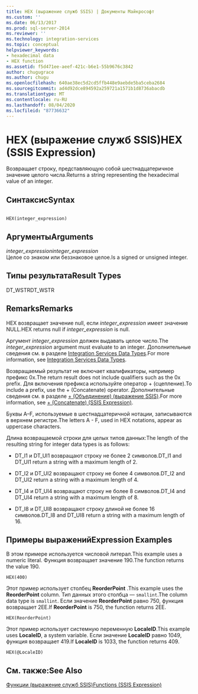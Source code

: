 ```yaml
---
title: HEX (выражение служб SSIS) | Документы Майкрософт
ms.custom: ''
ms.date: 06/13/2017
ms.prod: sql-server-2014
ms.reviewer: ''
ms.technology: integration-services
ms.topic: conceptual
helpviewer_keywords:
- hexadecimal data
- HEX function
ms.assetid: f5d471ee-aeef-421c-b6e1-55b9676c3842
author: chugugrace
ms.author: chugu
ms.openlocfilehash: 640ae38ec5d2cd5ffb448e9aebde5ba5ceba2684
ms.sourcegitcommit: ad4d92dce894592a259721a1571b1d8736abacdb
ms.translationtype: MT
ms.contentlocale: ru-RU
ms.lasthandoff: 08/04/2020
ms.locfileid: "87736632"
---
```

# <a name="hex-ssis-expression"></a><span data-ttu-id="5e0cc-102">HEX (выражение служб SSIS)</span><span class="sxs-lookup"><span data-stu-id="5e0cc-102">HEX (SSIS Expression)</span></span>
  <span data-ttu-id="5e0cc-103">Возвращает строку, представляющую собой шестнадцатеричное значение целого числа.</span><span class="sxs-lookup"><span data-stu-id="5e0cc-103">Returns a string representing the hexadecimal value of an integer.</span></span>  
  
## <a name="syntax"></a><span data-ttu-id="5e0cc-104">Синтаксис</span><span class="sxs-lookup"><span data-stu-id="5e0cc-104">Syntax</span></span>  
  
```  
  
HEX(integer_expression)  
```  
  
## <a name="arguments"></a><span data-ttu-id="5e0cc-105">Аргументы</span><span class="sxs-lookup"><span data-stu-id="5e0cc-105">Arguments</span></span>  
 <span data-ttu-id="5e0cc-106">*integer_expression*</span><span class="sxs-lookup"><span data-stu-id="5e0cc-106">*integer_expression*</span></span>  
 <span data-ttu-id="5e0cc-107">Целое со знаком или беззнаковое целое.</span><span class="sxs-lookup"><span data-stu-id="5e0cc-107">Is a signed or unsigned integer.</span></span>  
  
## <a name="result-types"></a><span data-ttu-id="5e0cc-108">Типы результата</span><span class="sxs-lookup"><span data-stu-id="5e0cc-108">Result Types</span></span>  
 <span data-ttu-id="5e0cc-109">DT_WSTR</span><span class="sxs-lookup"><span data-stu-id="5e0cc-109">DT_WSTR</span></span>  
  
## <a name="remarks"></a><span data-ttu-id="5e0cc-110">Remarks</span><span class="sxs-lookup"><span data-stu-id="5e0cc-110">Remarks</span></span>  
 <span data-ttu-id="5e0cc-111">HEX возвращает значение null, если *integer_expression* имеет значение NULL.</span><span class="sxs-lookup"><span data-stu-id="5e0cc-111">HEX returns null if *integer_expression* is null.</span></span>  
  
 <span data-ttu-id="5e0cc-112">Аргумент *integer_expression* должен выдавать целое число.</span><span class="sxs-lookup"><span data-stu-id="5e0cc-112">The *integer_expression* argument must evaluate to an integer.</span></span> <span data-ttu-id="5e0cc-113">Дополнительные сведения см. в разделе [Integration Services Data Types](../data-flow/integration-services-data-types.md).</span><span class="sxs-lookup"><span data-stu-id="5e0cc-113">For more information, see [Integration Services Data Types](../data-flow/integration-services-data-types.md).</span></span>  
  
 <span data-ttu-id="5e0cc-114">Возвращаемый результат не включает квалификаторы, например префикс 0х.</span><span class="sxs-lookup"><span data-stu-id="5e0cc-114">The return result does not include qualifiers such as the 0x prefix.</span></span> <span data-ttu-id="5e0cc-115">Для включения префикса используйте оператор + (сцепление).</span><span class="sxs-lookup"><span data-stu-id="5e0cc-115">To include a prefix, use the + (Concatenate) operator.</span></span> <span data-ttu-id="5e0cc-116">Дополнительные сведения см. в разделе [+ (Объединение) (выражение SSIS)](concatenate-ssis-expression.md).</span><span class="sxs-lookup"><span data-stu-id="5e0cc-116">For more information, see [+ &#40;Concatenate&#41; &#40;SSIS Expression&#41;](concatenate-ssis-expression.md).</span></span>  
  
 <span data-ttu-id="5e0cc-117">Буквы A–F, используемые в шестнадцатеричной нотации, записываются в верхнем регистре.</span><span class="sxs-lookup"><span data-stu-id="5e0cc-117">The letters A - F, used in HEX notations, appear as uppercase characters.</span></span>  
  
 <span data-ttu-id="5e0cc-118">Длина возвращаемой строки для целых типов данных:</span><span class="sxs-lookup"><span data-stu-id="5e0cc-118">The length of the resulting string for integer data types is as follows:</span></span>  
  
-   <span data-ttu-id="5e0cc-119">DT_I1 и DT_UI1 возвращают строку не более 2 символов.</span><span class="sxs-lookup"><span data-stu-id="5e0cc-119">DT_I1 and DT_UI1 return a string with a maximum length of 2.</span></span>  
  
-   <span data-ttu-id="5e0cc-120">DT_I2 и DT_UI2 возвращают строку не более 4 символов.</span><span class="sxs-lookup"><span data-stu-id="5e0cc-120">DT_I2 and DT_UI2 return a string with a maximum length of 4.</span></span>  
  
-   <span data-ttu-id="5e0cc-121">DT_I4 и DT_UI4 возвращают строку не более 8 символов.</span><span class="sxs-lookup"><span data-stu-id="5e0cc-121">DT_I4 and DT_UI4 return a string with a maximum length of 8.</span></span>  
  
-   <span data-ttu-id="5e0cc-122">DT_I8 и DT_UI8 возвращают строку длиной не более 16 символов.</span><span class="sxs-lookup"><span data-stu-id="5e0cc-122">DT_I8 and DT_UI8 return a string with a maximum length of 16.</span></span>  
  
## <a name="expression-examples"></a><span data-ttu-id="5e0cc-123">Примеры выражений</span><span class="sxs-lookup"><span data-stu-id="5e0cc-123">Expression Examples</span></span>  
 <span data-ttu-id="5e0cc-124">В этом примере используется числовой литерал.</span><span class="sxs-lookup"><span data-stu-id="5e0cc-124">This example uses a numeric literal.</span></span> <span data-ttu-id="5e0cc-125">Функция возвращает значение 190.</span><span class="sxs-lookup"><span data-stu-id="5e0cc-125">The function returns the value 190.</span></span>  
  
```  
HEX(400)   
```  
  
 <span data-ttu-id="5e0cc-126">Этот пример использует столбец **ReorderPoint** .</span><span class="sxs-lookup"><span data-stu-id="5e0cc-126">This example uses the **ReorderPoint** column.</span></span> <span data-ttu-id="5e0cc-127">Тип данных этого столбца — `smallint`.</span><span class="sxs-lookup"><span data-stu-id="5e0cc-127">The column data type is `smallint`.</span></span> <span data-ttu-id="5e0cc-128">Если значение **ReorderPoint** равно 750, функция возвращает 2EE.</span><span class="sxs-lookup"><span data-stu-id="5e0cc-128">If **ReorderPoint** is 750, the function returns 2EE.</span></span>  
  
```  
HEX(ReorderPoint)   
```  
  
 <span data-ttu-id="5e0cc-129">Этот пример использует системную переменную **LocaleID**.</span><span class="sxs-lookup"><span data-stu-id="5e0cc-129">This example uses **LocaleID**, a system variable.</span></span> <span data-ttu-id="5e0cc-130">Если значение **LocaleID** равно 1049, функция возвращает 419.</span><span class="sxs-lookup"><span data-stu-id="5e0cc-130">If **LocaleID** is 1033, the function returns 409.</span></span>  
  
```  
HEX(@LocaleID)  
```  
  
## <a name="see-also"></a><span data-ttu-id="5e0cc-131">См. также:</span><span class="sxs-lookup"><span data-stu-id="5e0cc-131">See Also</span></span>  
 [<span data-ttu-id="5e0cc-132">Функции (выражение служб SSIS)</span><span class="sxs-lookup"><span data-stu-id="5e0cc-132">Functions &#40;SSIS Expression&#41;</span></span>](functions-ssis-expression.md)  
  
  
